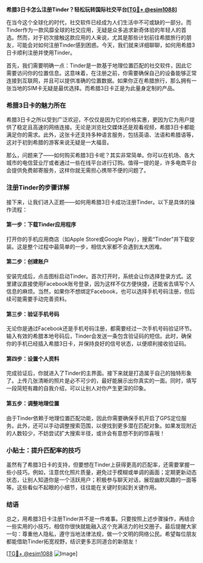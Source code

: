 **希腊3日卡怎么注册Tinder？轻松玩转国际社交平台[[TG💪+ @esim1088](https://t.me/s/esim1088)]**

在当今这个全球化的时代，社交软件已经成为人们生活中不可或缺的一部分。而Tinder作为一款风靡全球的社交应用，无疑是众多追求新奇体验的年轻人的首选。然而，对于初次接触这款应用的人来说，尤其是那些计划前往希腊旅行的朋友，可能会对如何注册Tinder感到困惑。今天，我们就来详细聊聊，如何用希腊3日卡顺利注册并使用Tinder。

首先，我们需要明确一点：Tinder是一款基于地理位置匹配的社交软件，因此它需要访问你的位置信息。这意味着，在注册之前，你需要确保自己的设备能够正常连接到互联网，并且可以提供准确的位置数据。如果你正在希腊旅行，那么拥有一张当地的SIM卡无疑是最优选择。而希腊3日卡正是为此量身定制的产品。

### 希腊3日卡的魅力所在

希腊3日卡之所以受到广泛欢迎，不仅仅是因为它的价格实惠，更因为它为用户提供了稳定且高速的网络连接。无论是浏览社交媒体还是观看视频，希腊3日卡都能满足你的需求。此外，这张卡还支持多种语言服务，包括英语、法语和希腊语等，这对于初到希腊的游客来说无疑是一大福音。

那么，问题来了——如何购买希腊3日卡呢？其实非常简单。你可以在机场、各大城市的电信营业厅或者通过一些在线平台进行订购。值得一提的是，许多电商平台会提供免费邮寄服务，这样你就无需担心携带不便的问题了。

### 注册Tinder的步骤详解

接下来，让我们进入正题——如何用希腊3日卡成功注册Tinder。以下是具体的操作流程：

#### 第一步：下载Tinder应用程序
打开你的手机应用商店（如Apple Store或Google Play），搜索“Tinder”并下载安装。这是整个过程中最简单的一步，相信大家都不会遇到太大困难。

#### 第二步：创建账户
安装完成后，点击图标启动Tinder。首次打开时，系统会让你选择登录方式。这里建议直接使用Facebook账号登录，因为这样不仅方便快捷，还能省去填写个人信息的麻烦。当然，如果你不想绑定Facebook，也可以选择手机号码注册，但后续可能需要手动完善资料。

#### 第三步：验证手机号码
无论你是通过Facebook还是手机号码注册，都需要经过一次手机号码验证环节。输入有效的希腊本地号码后，Tinder会发送一条包含验证码的短信。此时，确保你的手机已经插入希腊3日卡，并保持良好的信号状态，以便顺利接收验证码。

#### 第四步：设置个人资料
完成验证后，你就进入了Tinder的主界面。接下来就是打造属于自己的独特形象了。上传几张清晰的照片是必不可少的，最好能展示出你真实的一面。同时，填写一段简短有趣的自我介绍，可以让别人对你产生更深的印象。

#### 第五步：调整地理位置
由于Tinder依赖于地理位置匹配功能，因此你需要确保手机开启了GPS定位服务。此外，还可以手动调整搜索范围，以便找到更多潜在匹配对象。如果发现附近的人数较少，不妨尝试扩大搜索半径，或许会有意想不到的惊喜哦！

### 小贴士：提升匹配率的技巧

虽然有了希腊3日卡的支持，但要想在Tinder上获得更高的匹配率，还需要掌握一些小技巧。例如，注意优化照片质量，避免过于模糊或单调的画面；定期更新动态状态，让别人知道你是一个活跃用户；积极参与聊天对话，展现幽默风趣的一面等等。这些看似不起眼的小细节，往往能在关键时刻起到关键作用。

### 结语

总之，用希腊3日卡注册Tinder并不是一件难事。只要按照上述步骤操作，再结合一些实用的小技巧，相信你很快就能融入这个充满活力的社交圈子。最后提醒大家一句：尊重他人隐私，遵守当地法律法规，做一个文明的网络公民。希望每位朋友都能借助Tinder拓宽视野，结识更多志同道合的新朋友！

[[TG💪+ @esim1088](https://t.me/s/esim1088) ![Image](https://i.postimg.cc/4NQfJmqS/Snipaste-2025-05-13-00-14-12.png)]